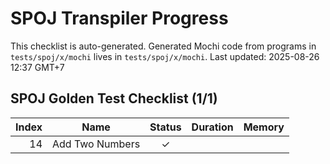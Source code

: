 # SPOJ Transpiler Progress

This checklist is auto-generated.
Generated Mochi code from programs in `tests/spoj/x/mochi` lives in `tests/spoj/x/mochi`.
Last updated: 2025-08-26 12:37 GMT+7

## SPOJ Golden Test Checklist (1/1)
| Index | Name | Status | Duration | Memory |
|------:|------|:-----:|---------:|-------:|
| 14 | Add Two Numbers | ✓ |  |  |
